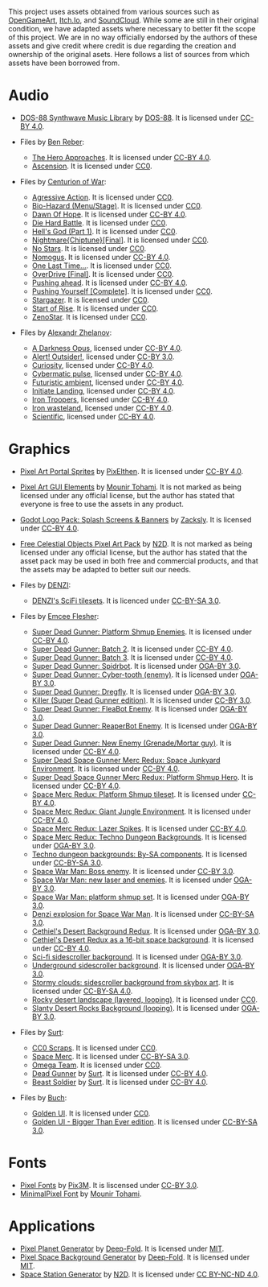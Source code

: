 This project uses assets obtained from various sources such as [OpenGameArt](https://opengameart.org/), [Itch.Io](https://itch.io/), and [SoundCloud](https://soundcloud.com/). While some are still in their original condition, we have adapted assets where necessary to better fit the scope of this project. We are in no way officially endorsed by the authors of these assets and give credit where credit is due regarding the creation and ownership of the original asets. Here follows a list of sources from which assets have been borrowed from.


# Audio
* [DOS-88 Synthwave Music Library](https://dos88.itch.io/dos-88-music-library) by [DOS-88](https://dos88.itch.io/). It is licensed under [CC-BY 4.0](https://creativecommons.org/licenses/by/4.0/).

* Files by [Ben Reber](https://soundcloud.com/user-411047148):
  * [The Hero Approaches](https://soundcloud.com/user-411047148/sets/the-hero-approaches). It is licensed under [CC-BY 4.0](https://creativecommons.org/licenses/by/4.0/).
  * [Ascension](https://soundcloud.com/user-411047148/sets/ascension). It is licensed under [CC0](https://creativecommons.org/publicdomain/zero/1.0/).

* Files by [Centurion of War](https://opengameart.org/users/centurionofwar):
  * [Agressive Action](https://opengameart.org/content/agressive-action). It is licensed under [CC0](https://creativecommons.org/publicdomain/zero/1.0/).
  * [Bio-Hazard (Menu/Stage)](https://opengameart.org/content/bio-hazard-menustage). It is licensed under [CC0](https://creativecommons.org/publicdomain/zero/1.0/).
  * [Dawn Of Hope](https://opengameart.org/content/dawn-of-hope). It is licensed under [CC-BY 4.0](https://creativecommons.org/licenses/by/4.0/).
  * [Die Hard Battle](https://opengameart.org/content/die-hard-battle). It is licensed under [CC0](https://creativecommons.org/publicdomain/zero/1.0/).
  * [Hell's God (Part 1)](https://opengameart.org/content/hells-god-part-1). It is licensed under [CC0](https://creativecommons.org/publicdomain/zero/1.0/).
  * [Nightmare{Chiptune}[Final]](https://opengameart.org/content/nightmarechiptunefinal). It is licensed under [CC0](https://creativecommons.org/publicdomain/zero/1.0/).
  * [No Stars](https://opengameart.org/content/no-stars). It is licensed under [CC0](https://creativecommons.org/publicdomain/zero/1.0/).
  * [Nomogus](https://opengameart.org/content/nomogus). It is licensed under [CC-BY 4.0](https://creativecommons.org/licenses/by/4.0/).
  * [One Last Time...](https://opengameart.org/content/one-last-time). It is licensed under [CC0](https://creativecommons.org/publicdomain/zero/1.0/).
  * [OverDrive [Final]](https://opengameart.org/content/overdrive-final). It is licensed under [CC0](https://creativecommons.org/publicdomain/zero/1.0/).
  * [Pushing ahead](https://opengameart.org/content/pushing-ahead). It is licensed under [CC-BY 4.0](https://creativecommons.org/licenses/by/4.0/).
  * [Pushing Yourself [Complete]](https://opengameart.org/content/pushing-yourself-complete). It is licensed under [CC0](https://creativecommons.org/publicdomain/zero/1.0/).
  * [Stargazer](https://opengameart.org/content/stargazer). It is licensed under [CC0](https://creativecommons.org/publicdomain/zero/1.0/).
  * [Start of Rise](https://opengameart.org/content/start-of-rise). It is licensed under [CC0](https://creativecommons.org/publicdomain/zero/1.0/).
  * [ZenoStar](https://opengameart.org/content/zenostar). It is licensed under [CC0](https://creativecommons.org/publicdomain/zero/1.0/).

* Files by [Alexandr Zhelanov](https://opengameart.org/users/alexandr-zhelanov):
  * [A Darkness Opus](https://opengameart.org/content/a-darkness-opus), licensed under [CC-BY 4.0](https://creativecommons.org/licenses/by/4.0/).
  * [Alert! Outsider!](https://opengameart.org/content/alert-outsider), licensed under [CC-BY 3.0](https://creativecommons.org/licenses/by/3.0/).
  * [Curiosity](https://opengameart.org/content/curiosity), licensed under [CC-BY 4.0](https://creativecommons.org/licenses/by/4.0/).
  * [Cybermatic pulse](https://opengameart.org/content/cybermatic-pulse), licensed under [CC-BY 4.0](https://creativecommons.org/licenses/by/4.0/).
  * [Futuristic ambient](https://opengameart.org/content/futuristic-ambient), licensed under [CC-BY 4.0](https://creativecommons.org/licenses/by/4.0/).
  * [Initiate Landing](https://opengameart.org/content/initiate-landing), licensed under [CC-BY 4.0](https://creativecommons.org/licenses/by/4.0/).
  * [Iron Troopers](https://opengameart.org/content/iron-troopers), licensed under [CC-BY 4.0](https://creativecommons.org/licenses/by/4.0/).
  * [Iron wasteland](https://opengameart.org/content/iron-wasteland), licensed under [CC-BY 4.0](https://creativecommons.org/licenses/by/4.0/).
  * [Scientific](https://opengameart.org/content/scientific), licensed under [CC-BY 4.0](https://creativecommons.org/licenses/by/4.0/).


# Graphics
* [Pixel Art Portal Sprites](https://opengameart.org/content/pixel-art-portal-sprites) by [PixElthen](https://opengameart.org/users/pixelthen). It is licensed under [CC-BY 4.0](https://creativecommons.org/licenses/by/4.0/).
* [Pixel Art GUI Elements](https://mounirtohami.itch.io/pixel-art-gui-elements) by [Mounir Tohami](https://mounirtohami.itch.io/). It is not marked as being licensed under any official license, but the author has stated that everyone is free to use the assets in any product.
* [Godot Logo Pack: Splash Screens & Banners](https://zacksly.itch.io/godot-logo-pack) by [Zacksly](https://zacksly.itch.io/). It is licensed under [CC-BY 4.0](https://creativecommons.org/licenses/by/4.0/).
* [Free Celestial Objects Pixel Art Pack](https://norma-2d.itch.io/celestial-objects-pixel-art-pack) by [N2D](https://norma-2d.itch.io/). It is not marked as being licensed under any official license, but the author has stated that the asset pack may be used in both free and commercial products, and that the assets may be adapted to better suit our needs.

* Files by [DENZI](http://www3.wind.ne.jp/DENZI/diary/):
  * [DENZI's SciFi tilesets](https://opengameart.org/content/denzis-scifi-tilesets). It is licenced under [CC-BY-SA 3.0](https://creativecommons.org/licenses/by-sa/3.0/).

* Files by [Emcee Flesher](https://opengameart.org/users/emcee-flesher):
  * [Super Dead Gunner: Platform Shmup Enemies](https://opengameart.org/content/super-dead-gunner-platform-shmup-enemies). It is licensed under [CC-BY 4.0](https://creativecommons.org/licenses/by/4.0/).
  * [Super Dead Gunner: Batch 2](https://opengameart.org/content/super-dead-gunner-batch-2). It is licensed under [CC-BY 4.0](https://creativecommons.org/licenses/by/4.0/).
  * [Super Dead Gunner: Batch 3](https://opengameart.org/content/super-dead-gunner-batch-3). It is licensed under [CC-BY 4.0](https://creativecommons.org/licenses/by/4.0/).
  * [Super Dead Gunner: Spidrbot](https://opengameart.org/content/super-dead-gunner-spidrbot). It is licensed under [OGA-BY 3.0](https://opengameart.org/content/oga-by-30-faq).
  * [Super Dead Gunner: Cyber-tooth (enemy)](https://opengameart.org/content/super-dead-gunner-cyber-tooth-enemy). It is licensed under [OGA-BY 3.0](https://opengameart.org/content/oga-by-30-faq).
  * [Super Dead Gunner: Dregfly](https://opengameart.org/content/super-dead-gunner-dregfly). It is licensed under [OGA-BY 3.0](https://opengameart.org/content/oga-by-30-faq).
  * [Killer (Super Dead Gunner edition)](https://opengameart.org/content/killer-super-dead-gunner-edition). It is licensed under [CC-BY 3.0](https://creativecommons.org/licenses/by/3.0/).
  * [Super Dead Gunner: FleaBot Enemy](https://opengameart.org/content/super-dead-gunner-fleabot-enemy). It is licensed under [OGA-BY 3.0](https://opengameart.org/content/oga-by-30-faq).
  * [Super Dead Gunner: ReaperBot Enemy](https://opengameart.org/content/super-dead-gunner-reaperbot-enemy). It is licensed under [OGA-BY 3.0](https://opengameart.org/content/oga-by-30-faq).
  * [Super Dead Gunner: New Enemy (Grenade/Mortar guy)](https://opengameart.org/content/super-dead-gunner-new-enemy-grenademortar-guy). It is licensed under [CC-BY 4.0](https://creativecommons.org/licenses/by/4.0/).
  * [Super Dead Space Gunner Merc Redux: Space Junkyard Environment](https://opengameart.org/content/super-dead-space-gunner-merc-redux-space-junkyard-environment). It is licensed under [CC-BY 4.0](https://creativecommons.org/licenses/by/4.0/).
  * [Super Dead Space Gunner Merc Redux: Platform Shmup Hero](https://opengameart.org/content/super-dead-space-gunner-merc-redux-platform-shmup-hero). It is licensed under [CC-BY 4.0](https://creativecommons.org/licenses/by/4.0/).
  * [Space Merc Redux: Platform Shmup tileset](https://opengameart.org/content/space-merc-redux-platform-shmup-tileset). It is licensed under [CC-BY 4.0](https://creativecommons.org/licenses/by/4.0/).
  * [Space Merc Redux: Giant Jungle Environment](https://opengameart.org/content/space-merc-redux-giant-jungle-environment). It is licensed under [CC-BY 4.0](https://creativecommons.org/licenses/by/4.0/).
  * [Space Merc Redux: Lazer Spikes](https://opengameart.org/content/space-merc-redux-lazer-spikes). It is licensed under [CC-BY 4.0](https://creativecommons.org/licenses/by/4.0/).
  * [Space Merc Redux: Techno Dungeon Backgrounds](https://opengameart.org/content/space-merc-redux-techno-dungeon-backgrounds). It is licensed under [OGA-BY 3.0](https://opengameart.org/content/oga-by-30-faq).
  * [Techno dungeon backgrounds: By-SA components](https://opengameart.org/content/techno-dungeon-backgrounds-by-sa-components). It is licensed under [CC-BY-SA 3.0](https://creativecommons.org/licenses/by-sa/3.0/).
  * [Space War Man: Boss enemy](https://opengameart.org/content/space-war-man-boss-enemy). It is licensed under [CC-BY 3.0](https://creativecommons.org/licenses/by/3.0/).
  * [Space War Man: new laser and enemies](https://opengameart.org/content/space-war-man-new-laser-and-enemies). It is licensed under [OGA-BY 3.0](https://opengameart.org/content/oga-by-30-faq).
  * [Space War Man: platform shmup set](https://opengameart.org/content/space-war-man-platform-shmup-set). It is licensed under [OGA-BY 3.0](https://opengameart.org/content/oga-by-30-faq).
  * [Denzi explosion for Space War Man](https://opengameart.org/content/denzi-explosion-for-space-war-man). It is licensed under [CC-BY-SA 3.0](https://creativecommons.org/licenses/by-sa/3.0/).
  * [Cethiel's Desert Background Redux](https://opengameart.org/content/cethiels-desert-background-redux). It is licensed under [OGA-BY 3.0](https://opengameart.org/content/oga-by-30-faq).
  * [Cethiel's Desert Redux as a 16-bit space background](https://opengameart.org/content/cethiels-desert-redux-as-a-16-bit-space-background). It is licensed under [CC-BY 4.0](https://creativecommons.org/licenses/by/4.0/).
  * [Sci-fi sidescroller background](https://opengameart.org/content/sci-fi-sidescroller-background). It is licensed under [OGA-BY 3.0](https://opengameart.org/content/oga-by-30-faq).
  * [Underground sidescroller background](https://opengameart.org/content/underground-sidescroller-background). It is licensed under [OGA-BY 3.0](https://opengameart.org/content/oga-by-30-faq).
  * [Stormy clouds: sidescroller background from skybox art](https://opengameart.org/content/stormy-clouds-sidescroller-background-from-skybox-art). It is licensed under [CC-BY-SA 4.0](https://creativecommons.org/licenses/by-sa/4.0/).
  * [Rocky desert landscape (layered, looping)](https://opengameart.org/content/rocky-desert-landscape-layered-looping). It is licensed under [CC0](https://creativecommons.org/publicdomain/zero/1.0/).
  * [Slanty Desert Rocks Background (looping)](https://opengameart.org/content/slanty-desert-rocks-background-looping). It is licensed under [OGA-BY 3.0](https://opengameart.org/content/oga-by-30-faq).

* Files by [Surt](https://opengameart.org/users/surt):
  * [CC0 Scraps](https://opengameart.org/forumtopic/cc0-scraps). It is licensed under [CC0](https://creativecommons.org/publicdomain/zero/1.0/).
  * [Space Merc](https://opengameart.org/content/space-merc). It is licensed under [CC-BY-SA 3.0](https://creativecommons.org/licenses/by-sa/3.0/).
  * [Omega Team](https://opengameart.org/content/omega-team). It is licensed under [CC0](https://creativecommons.org/publicdomain/zero/1.0/).
  * [Dead Gunner](https://opengameart.org/content/dead-gunner) by [Surt](https://opengameart.org/users/surt). It is licensed under [CC-BY 4.0](https://creativecommons.org/licenses/by/4.0/).
  * [Beast Soldier](https://opengameart.org/content/beast-soldier) by [Surt](https://opengameart.org/users/surt). It is licensed under [CC-BY 4.0](https://creativecommons.org/licenses/by/4.0/).

* Files by [Buch](https://opengameart.org/users/buch):
  * [Golden UI](https://opengameart.org/content/golden-ui). It is licensed under [CC0](https://creativecommons.org/publicdomain/zero/1.0/).
  * [Golden UI - Bigger Than Ever edition](https://opengameart.org/content/golden-ui-bigger-than-ever-edition). It is licensed under [CC-BY-SA 3.0](https://creativecommons.org/licenses/by-sa/3.0/).


# Fonts
* [Pixel Fonts](https://opengameart.org/content/pixel-fonts-by-pix3m) by [Pix3M](https://www.deviantart.com/pix3m).
It is liscensed under [CC-BY 3.0](https://creativecommons.org/licenses/by/3.0/).
* [MinimalPixel Font](https://mounirtohami.itch.io/minimalpixel-font) by [Mounir Tohami](https://mounirtohami.itch.io/).


# Applications
* [Pixel Planet Generator](https://deep-fold.itch.io/pixel-planet-generator) by [Deep-Fold](https://deep-fold.itch.io/).
It is licensed under [MIT](https://opensource.org/licenses/MIT).
* [Pixel Space Background Generator](https://deep-fold.itch.io/space-background-generator) by [Deep-Fold](https://deep-fold.itch.io/).
It is licensed under [MIT](https://opensource.org/licenses/MIT).
* [Space Station Generator](https://norma-2d.itch.io/space-station-generator) by [N2D](https://norma-2d.itch.io/).
It is licensed under [CC BY-NC-ND 4.0](https://creativecommons.org/licenses/by-nc-nd/4.0/).
